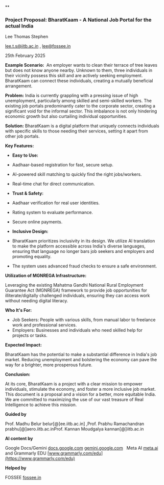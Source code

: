 **

### Project Proposal: BharatKaam - A National Job Portal for the actual India

Lee Thomas Stephen

[lee.t.s@iitb.ac.in](mailto:lee.t.s@iitb.ac.in) , [lee@fossee.in](mailto:lee@fossee.in) 

25th February 2025

**Example Scenario:** 
An employer wants to clean their terrace of tree leaves but does not know anyone nearby. Unknown to them, three individuals in their vicinity possess this skill and are actively seeking employment. BharatKaam can connect these individuals, creating a mutually beneficial arrangement.

**Problem:**
India is currently grappling with a pressing issue of high unemployment, particularly among skilled and semi-skilled workers. The existing job portals predominantly cater to the corporate sector, creating a significant void for the informal sector. This imbalance is not only hindering economic growth but also curtailing individual opportunities.

**Solution:**
BharatKaam is a digital platform that uniquely connects individuals with specific skills to those needing their services, setting it apart from other job portals.

**Key Features:**

- **Easy to Use:**   
- Aadhaar-based registration for fast, secure setup.    
- AI-powered skill matching to quickly find the right jobs/workers.    
- Real-time chat for direct communication.    

- **Trust & Safety:** 
- Aadhaar verification for real user identities.    
- Rating system to evaluate performance.    
- Secure online payments.
    
- **Inclusive Design:**
    
- BharatKaam prioritizes inclusivity in its design. We utilize AI translation to make the platform accessible across India's diverse languages, ensuring that language no longer bars job seekers and employers and promoting equality.
    
- The system uses advanced fraud checks to ensure a safe environment.
    
**Utilization of MGNREGA Infrastructure:**

Leveraging the existing Mahatma Gandhi National Rural Employment Guarantee Act (MGNREGA) framework to provide job opportunities for illiterate/digitally challenged individuals, ensuring they can access work without needing digital literacy.

**Who It's For:**

- Job Seekers: People with various skills, from manual labor to freelance work and professional services.   
- Employers: Businesses and individuals who need skilled help for projects or tasks.
    
**Expected Impact:**

BharatKaam has the potential to make a substantial difference in India's job market. Reducing unemployment and bolstering the economy can pave the way for a brighter, more prosperous future.

**Conclusion:**

At its core, BharatKaam is a project with a clear mission to empower individuals, stimulate the economy, and foster a more inclusive job market. This document is a proposal and a vision for a better, more equitable India. We are committed to maximizing the use of our vast treasure of Real Intelligence to achieve this mission.

**Guided by**

Prof. Madhu Belur belur[@]ee.iitb.ac.in] ,Prof. Prabhu Ramachandran prabhu[@]aero.iitb.ac.inProf. Kannan Moudgalya  kannan[@]iitb.ac.in

**AI content by**

Google Docs/Gemini [docs.google.com](https://docs.google.com) [gemini.google.com](https://gemini.google.com)   Meta AI [meta.ai](https://meta.ai)  and Grammarly EDU [www.grammarly.com/edu](https://www.grammarly.com/edu)

**Helped by**

FOSSEE [fossee.in](https://fossee.in)